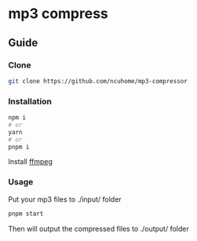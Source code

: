 # mp3 compress

## Guide

### Clone

```bash
git clone https://github.com/ncuhome/mp3-compressor
```

### Installation

```bash
npm i
# or
yarn
# or
pnpm i
```

Install [ffmpeg](https://ffmpeg.org/)

### Usage

Put your mp3 files to ./input/ folder

```bash
pnpm start
```

Then will output the compressed files to ./output/ folder
